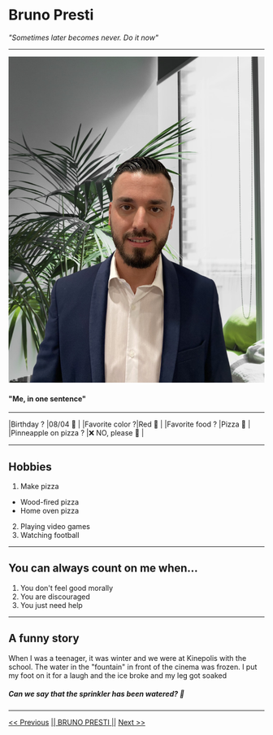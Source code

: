# Bruno Presti

_"Sometimes later becomes never. Do it now"_ 

---


![alt text](https://raw.githubusercontent.com/PrestiB/markdown-challenge/main/Photo%20de%20profil.jpg "Photo de profil")

#### "Me, in one sentence"

---

|Birthday ?      |08/04 🎂      |
|Favorite color ?|Red   🔴        |
|Favorite food ? |Pizza 🍕         |
|Pinneapple on pizza ? |❌ NO, please  🙏        |

---

## Hobbies

1. Make pizza
* Wood-fired pizza
* Home oven pizza 
2. Playing video games
3. Watching football

---
## You can always count on me when...

1. You don't feel good morally
2. You are discouraged
3. You just need help
---
## A funny story
When I was a teenager, it was winter and we were at Kinepolis with the school. The water in the "fountain" in front of the cinema was frozen. I put my foot on it for a laugh and the ice broke and my leg got soaked

##### _Can we say that the sprinkler has been watered?_ 👀

---

[<< Previous](https://github.com/BathshebaDeepijan/markdown-warmup-html "Précédent") [|| BRUNO PRESTI ||](https://github.com/PrestiB/markdown-challenge "Suivant") [Next >>](https://mrsociety404.github.io/markdown-to-html/ "Suivant")